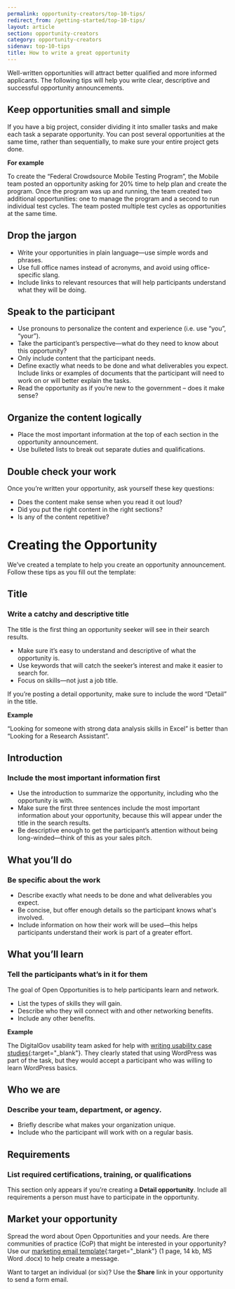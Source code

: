 ```yaml
---
permalink: opportunity-creators/top-10-tips/
redirect_from: /getting-started/top-10-tips/
layout: article
section: opportunity-creators
category: opportunity-creators
sidenav: top-10-tips
title: How to write a great opportunity
---
```


Well-written opportunities will attract better qualified and more informed applicants. The following tips will help you write clear, descriptive and successful opportunity announcements.

## Keep opportunities small and simple

If you have a big project, consider dividing it into smaller tasks and make each task a separate opportunity. You can post several opportunities at the same time, rather than sequentially, to make sure your entire project gets done.

**For example**

To create the “Federal Crowdsource Mobile Testing Program”, the Mobile team posted an opportunity asking for 20% time to help plan and create the program. Once the program was up and running, the team created two additional opportunities: one to manage the program and a second to run individual test cycles. The team posted multiple test cycles as opportunities at the same time.

## Drop the jargon

- Write your opportunities in plain language—use simple words and phrases.
- Use full office names instead of acronyms, and avoid using office-specific slang.
- Include links to relevant resources that will help participants understand what they will be doing.

## Speak to the participant

- Use pronouns to personalize the content and experience (i.e. use “you”, “your”).
- Take the participant’s perspective—what do they need to know about this opportunity?
- Only include content that the participant needs.
- Define exactly what needs to be done and what deliverables you expect. Include links or examples of documents that the participant will need to work on or will better explain the tasks.
- Read the opportunity as if you’re new to the government – does it make sense?

## Organize the content logically

- Place the most important information at the top of each section in the opportunity announcement.
- Use bulleted lists to break out separate duties and qualifications.

## Double check your work

Once you’re written your opportunity, ask yourself these key questions:

- Does the content make sense when you read it out loud?
- Did you put the right content in the right sections?
- Is any of the content repetitive?

# Creating the Opportunity

We’ve created a template to help you create an opportunity announcement. Follow these tips as you fill out the template:

## Title

### Write a catchy and descriptive title

The title is the first thing an opportunity seeker will see in their search results.

- Make sure it’s easy to understand and descriptive of what the opportunity is.
- Use keywords that will catch the seeker’s interest and make it easier to search for.
- Focus on skills—not just a job title.

If you’re posting a detail opportunity, make sure to include the word “Detail” in the title.

**Example**

“Looking for someone with strong data analysis skills in Excel” is better than “Looking for a Research Assistant”.

## Introduction

### Include the most important information first

- Use the introduction to summarize the opportunity, including who the opportunity is with.
- Make sure the first three sentences include the most important information about your opportunity, because this will appear under the title in the search results.
- Be descriptive enough to get the participant’s attention without being long-winded—think of this as your sales pitch.

## What you’ll do

### Be specific about the work

- Describe exactly what needs to be done and what deliverables you expect.
- Be concise, but offer enough details so the participant knows what's involved.
- Include information on how their work will be used—this helps participants understand their work is part of a greater effort.

## What you’ll learn

### Tell the participants what’s in it for them

The goal of Open Opportunities is to help participants learn and network.

- List the types of skills they will gain.
- Describe who they will connect with and other networking benefits.
- Include any other benefits.

**Example**

The DigitalGov usability team asked for help with [writing usability case studies](https://openopps.usajobs.gov/tasks/18){:target="\_blank"}. They clearly stated that using WordPress was part of the task, but they would accept a participant who was willing to learn WordPress basics.

## Who we are

### Describe your team, department, or agency.

- Briefly describe what makes your organization unique.
- Include who the participant will work with on a regular basis.

## Requirements
### List required certifications, training, or qualifications 

This section only appears if you’re creating a **Detail opportunity**. Include all requirements a person must have to participate in the opportunity.

## Market your opportunity

Spread the word about Open Opportunities and your needs. Are there communities of practice (CoP) that might be interested in your opportunity? Use our [marketing email template](../../opportunity-creators/marketing-email-template.docx){:target="\_blank"} (1 page, 14 kb, MS Word .docx) to help create a message.

Want to target an individual (or six)? Use the **Share** link in your opportunity to send a form email.
